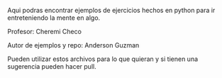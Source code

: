Aqui podras encontrar ejemplos de ejercicios hechos en python para ir entreteniendo la mente en algo.

Profesor: Cheremi Checo

Autor de ejemplos y repo: Anderson Guzman

Pueden utilizar estos archivos para lo que quieran y si tienen una sugerencia pueden hacer pull.